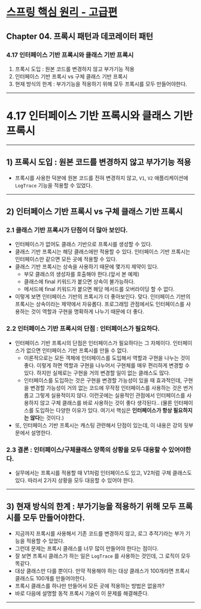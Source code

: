 # <a href = "../README.md" target="_blank">스프링 핵심 원리 - 고급편</a>
## Chapter 04. 프록시 패턴과 데코레이터 패턴
### 4.17 인터페이스 기반 프록시와 클래스 기반 프록시
1) 프록시 도입 : 원본 코드를 변경하지 않고 부가기능 적용
2) 인터페이스 기반 프록시 vs 구체 클래스 기반 프록시
3) 현재 방식의 한계 : 부가기능을 적용하기 위해 모두 프록시를 모두 만들어야한다.

---

# 4.17 인터페이스 기반 프록시와 클래스 기반 프록시

---

## 1) 프록시 도입 : 원본 코드를 변경하지 않고 부가기능 적용
- 프록시를 사용한 덕분에 원본 코드를 전혀 변경하지 않고, `V1`, `V2` 애플리케이션에 `LogTrace` 기능을
적용할 수 있었다.

---

## 2) 인터페이스 기반 프록시 vs 구체 클래스 기반 프록시

### 2.1 클래스 기반 프록시가 단점이 더 많아 보인다.
- 인터페이스가 없어도 클래스 기반으로 프록시를 생성할 수 있다.
- 클래스 기반 프록시는 해당 클래스에만 적용할 수 있다. 인터페이스 기반 프록시는 인터페이스만 같으면
모든 곳에 적용할 수 있다.
- 클래스 기반 프록시는 상속을 사용하기 때문에 몇가지 제약이 있다.
  - 부모 클래스의 생성자를 호출해야 한다.(앞서 본 예제)
  - 클래스에 final 키워드가 붙으면 상속이 불가능하다.
  - 메서드에 final 키워드가 붙으면 해당 메서드를 오버라이딩 할 수 없다.
- 이렇게 보면 인터페이스 기반의 프록시가 더 좋아보인다. 맞다. 인터페이스 기반의 프록시는 상속이라는
  제약에서 자유롭다. 프로그래밍 관점에서도 인터페이스를 사용하는 것이 역할과 구현을 명확하게 나누기
  때문에 더 좋다.

### 2.2 인터페이스 기반 프록시의 단점 : 인터페이스가 필요하다.
- 인터페이스 기반 프록시의 단점은 인터페이스가 필요하다는 그 자체이다. 인터페이스가 없으면 인터페이스
  기반 프록시를 만들 수 없다.
  - 이론적으로는 모든 객체에 인터페이스를 도입해서 역할과 구현을 나누는 것이 좋다. 이렇게 하면 역할과
    구현을 나누어서 구현체를 매우 편리하게 변경할 수 있다. 하지만 실제로는 구현을 거의 변경할 일이 없는
    클래스도 많다.
  - 인터페이스를 도입하는 것은 구현을 변경할 가능성이 있을 때 효과적인데, 구현을 변경할 가능성이 거의
    없는 코드에 무작정 인터페이스를 사용하는 것은 번거롭고 그렇게 실용적이지 않다. 이런곳에는 실용적인
    관점에서 인터페이스를 사용하지 않고 구체 클래스를 바로 사용하는 것이 좋다 생각된다.. (물론
    인터페이스를 도입하는 다양한 이유가 있다. 여기서 핵심은 **인터페이스가 항상 필요하지는 않다**는 것이다.)
- 또, 인터페이스 기반 프록시는 캐스팅 관련해서 단점이 있는데, 이 내용은 강의 뒷부문에서 설명한다.


### 2.3 결론 : 인터페이스/구체클래스 양쪽의 상황을 모두 대응할 수 있어야한다.
- 실무에서는 프록시를 적용할 때 V1처럼 인터페이스도 있고, V2처럼 구체 클래스도 있다. 따라서 2가지
상황을 모두 대응할 수 있어야 한다.

---

## 3) 현재 방식의 한계 : 부가기능을 적용하기 위해 모두 프록시를 모두 만들어야한다.
- 지금까지 프록시를 사용해서 기존 코드를 변경하지 않고, 로그 추적기라는 부가 기능을 적용할 수 있었다.
- 그런데 문제는 프록시 클래스를 너무 많이 만들어야 한다는 점이다.
- 잘 보면 프록시 클래스가 하는 일은 `LogTrace` 를 사용하는 것인데, 그 로직이 모두 똑같다.
- 대상 클래스만 다를 뿐이다. 만약 적용해야 하는 대상 클래스가 100개라면 프록시 클래스도 100개를 만들어야한다.
- 프록시 클래스를 하나만 만들어서 모든 곳에 적용하는 방법은 없을까?
- 바로 다음에 설명할 동적 프록시 기술이 이 문제를 해결해준다.

---
